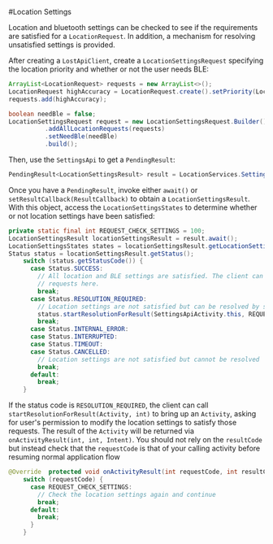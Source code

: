 #Location Settings

Location and bluetooth settings can be checked to see if the requirements are satisfied for a `LocationRequest`. In addition, a mechanism for resolving unsatisfied settings is provided.

After creating a `LostApiClient`, create a `LocationSettingsRequest` specifying the location priority and whether or not the user needs BLE:
```java
ArrayList<LocationRequest> requests = new ArrayList<>();
LocationRequest highAccuracy = LocationRequest.create().setPriority(LocationRequest.PRIORITY_HIGH_ACCURACY);
requests.add(highAccuracy);

boolean needBle = false;
LocationSettingsRequest request = new LocationSettingsRequest.Builder()
          .addAllLocationRequests(requests)
          .setNeedBle(needBle)
          .build();
```

Then, use the `SettingsApi` to get a `PendingResult`:
```java
PendingResult<LocationSettingsResult> result = LocationServices.SettingsApi.checkLocationSettings(apiClient, request);
```

Once you have a `PendingResult`, invoke either `await()` or `setResultCallback(ResultCallback)` to obtain a `LocationSettingsResult`. With this object, access the `LocationSettingsStates` to determine whether or not location settings have been satisfied:
```java
private static final int REQUEST_CHECK_SETTINGS = 100;
LocationSettingsResult locationSettingsResult = result.await();
LocationSettingsStates states = locationSettingsResult.getLocationSettingsStates();
Status status = locationSettingsResult.getStatus();
    switch (status.getStatusCode()) {
      case Status.SUCCESS:
        // All location and BLE settings are satisfied. The client can initialize location
        // requests here.
        break;
      case Status.RESOLUTION_REQUIRED:
        // Location settings are not satisfied but can be resolved by show the user the Location Settings activity
        status.startResolutionForResult(SettingsApiActivity.this, REQUEST_CHECK_SETTINGS);
        break;
      case Status.INTERNAL_ERROR:
      case Status.INTERRUPTED:
      case Status.TIMEOUT:
      case Status.CANCELLED:
        // Location settings are not satisfied but cannot be resolved
        break;
      default:
        break;
    }
```

If the status code is `RESOLUTION_REQUIRED`, the client can call `startResolutionForResult(Activity, int)` to bring up an `Activity`, asking for user's permission to modify the location settings to satisfy those requests. The result of the `Activity` will be returned via `onActivityResult(int, int, Intent)`. You should not rely on the `resultCode` but instead check that the `requestCode` is that of your calling activity before resuming normal application flow
```java
@Override  protected void onActivityResult(int requestCode, int resultCode, Intent data) {
    switch (requestCode) {
      case REQUEST_CHECK_SETTINGS:
        // Check the location settings again and continue
        break;
      default:
        break;
      }
    }
```
